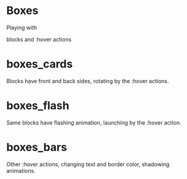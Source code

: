 # Boxes
Playing with <div> blocks and :hover actions

# boxes_cards
  Blocks have front and back sides, rotating by the :hover actions.
  
# boxes_flash
  Same blocks have flashing animation, launching by the :hover action.
  
# boxes_bars
  Other :hover actions, changing text and border color, shadowing animations.
